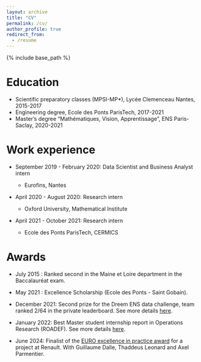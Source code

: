 ```yaml
---
layout: archive
title: "CV"
permalink: /cv/
author_profile: true
redirect_from:
  - /resume
---
```


{% include base_path %}

<!-- You can get my French resume [here](../files/CV_These.pdf). -->


Education
======
* Scientific preparatory classes (MPSI-MP*), Lycée Clemenceau Nantes, 2015-2017
* Engineering degree, Ecole des Ponts ParisTech, 2017-2021 
* Master’s degree “Mathématiques, Vision, Apprentissage”, ENS Paris-Saclay, 2020-2021

Work experience
======
* September 2019 - February 2020: Data Scientist and Business Analyst intern
  * Eurofins, Nantes 

* April 2020 - August 2020: Research intern
  * Oxford University, Mathematical Institute 

* April 2021 - October 2021: Research intern
  * Ecole des Ponts ParisTech, CERMICS

Awards
=======
* July 2015 : Ranked second in the Maine et Loire department in the Baccalauréat exam.

* May 2021 : Excellence Scholarship (Ecole des Ponts - Saint Gobain).

* December 2021: Second prize for the Dreem ENS data challenge, team ranked 2/64 in the private leaderboard.
See more details [here](https://challengedata.ens.fr/challenges/45). 

* January 2022: Best Master student internship report in Operations Research (ROADEF).
See more details [here](https://www.roadef.org/roadef-prix-etudiant-master). 

* June 2024: Finalist of the [EURO excellence in practice award](https://www.euro-online.org/web/pages/1726/eepa-finalists-2024) for a project at Renault. 
With Guillaume Dalle, Thaddeus Leonard and Axel Parmentier.



  